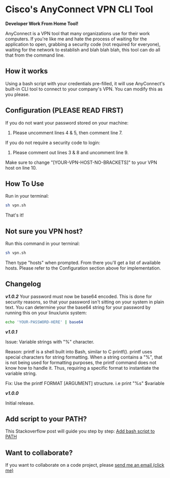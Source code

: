 # Cisco's AnyConnect VPN CLI Tool

**Developer Work From Home Tool!**

AnyConnect is a VPN tool that many organizations use for their work computers. If you're like me and hate the process of waiting for the application to open, grabbing a security code (not required for everyone), waiting for the network to establish and blah blah blah, this tool can do all that from the command line.

## How it works

Using a bash script with your credentials pre-filled, it will use AnyConnect's built-in CLI tool to connect to your company's VPN. You can modify this as you please.

## Configuration (PLEASE READ FIRST)

If you do not want your password stored on your machine:

1. Please uncomment lines 4 & 5, then comment line 7.

If you do not require a security code to login:

1. Please comment out lines 3 & 8 and uncomment line 9.

Make sure to change "[YOUR-VPN-HOST-NO-BRACKETS]" to your VPN host on line 10.

## How To Use

Run in your terminal:

```bash
sh vpn.sh
```

That's it!

## Not sure you VPN host?

Run this command in your terminal:

```bash
sh vpn.sh
```

Then type "hosts" when prompted. From there you'll get a list of available hosts. Please refer to the Configuration section above for implementation.

## Changelog

***v1.0.2***
Your password must now be base64 encoded. This is done for security reasons, so that your password isn't sitting on your system in plain text. You can determine your the base64 string for your password by running this on your linux/unix system:
```bash
echo 'YOUR-PASSWORD-HERE' | base64
```

***v1.0.1***

Issue: Variable strings with "%" character.

Reason: printf is a shell built into Bash, similar to C printf(). printf uses special characters for string formatting. When a string contains a "%", that is not being used for formatting purposes, the printf command does not know how to handle it. Thus, requiring a specific format to instantiate the variable string.

Fix: Use the printf FORMAT [ARGUMENT] structure. i.e print "%s" $variable

***v1.0.0***

Initial release.

## Add script to your PATH? 

This Stackoverflow post will guide you step by step: [Add bash script to PATH](https://stackoverflow.com/questions/20054538/add-a-bash-script-to-path)


## Want to collaborate?

If you want to collaborate on a code project, please [send me an email (click me)](mailto:douglas.jaylen.work@gmail.com)
